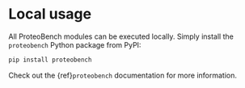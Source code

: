 # Local usage

All ProteoBench modules can be executed locally. Simply install the
`proteobench` Python package from PyPI:

```bash
pip install proteobench
```

Check out the {ref}`proteobench` documentation for more information.
